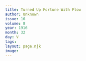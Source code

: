 ```yaml
---
title: Turned Up Fortune With Plow
author: Unknown
issue: 16
volume: 8
year: 1916
month: 32
day: V
tags:
layout: page.njk
image:
---
```

